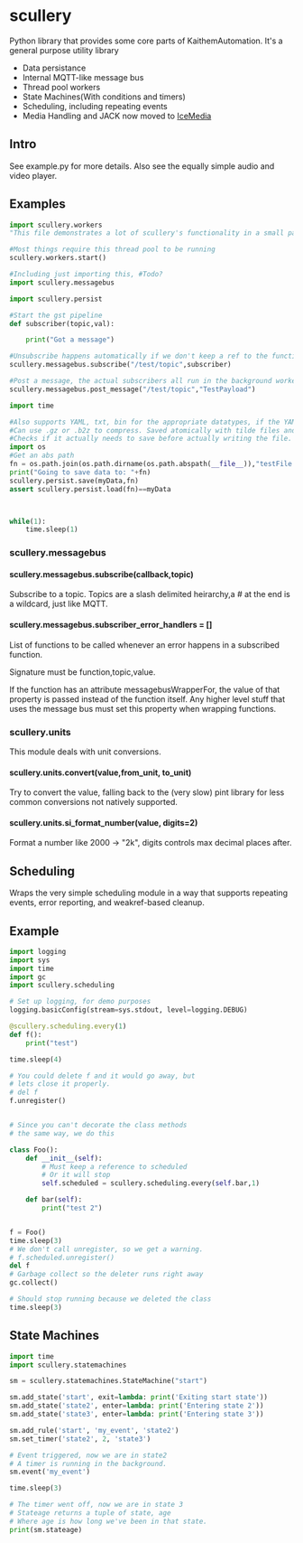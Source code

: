 # scullery

Python library that provides some core parts of KaithemAutomation.  It's a general purpose
utility library

* Data persistance
* Internal MQTT-like message bus
* Thread pool workers
* State Machines(With conditions and timers)
* Scheduling, including repeating events
* Media Handling and JACK now moved to [IceMedia](https://github.com/EternityForest/icemedia)

## Intro
See example.py for more details. Also see the equally simple audio and video player.


## Examples
```python
import scullery.workers
"This file demonstrates a lot of scullery's functionality in a small package"

#Most things require this thread pool to be running
scullery.workers.start()

#Including just importing this, #Todo?
import scullery.messagebus

import scullery.persist

#Start the gst pipeline
def subscriber(topic,val):

    print("Got a message")

#Unsubscribe happens automatically if we don't keep a ref to the function
scullery.messagebus.subscribe("/test/topic",subscriber)

#Post a message, the actual subscribers all run in the background worker pool
scullery.messagebus.post_message("/test/topic","TestPayload")

import time

#Also supports YAML, txt, bin for the appropriate datatypes, if the YAML lib is there.
#Can use .gz or .b2z to compress. Saved atomically with tilde files and UNIX rename semantics.
#Checks if it actually needs to save before actually writing the file.
import os
#Get an abs path
fn = os.path.join(os.path.dirname(os.path.abspath(__file__)),"testFile.json")
print("Going to save data to: "+fn)
scullery.persist.save(myData,fn)
assert scullery.persist.load(fn)==myData



while(1):
    time.sleep(1)
```

### scullery.messagebus

#### scullery.messagebus.subscribe(callback,topic)
Subscribe to a topic. Topics are a slash delimited heirarchy,a # at the end is a wildcard,
just like MQTT.


#### scullery.messagebus.subscriber_error_handlers  = []

List of functions to be called whenever an error happens in a subscribed function.

Signature must be function,topic,value.

If the function has an attribute messagebusWrapperFor, the value of that property is passed instead of the function itself. Any higher level stuff that uses the message bus must set this property when wrapping functions.



### scullery.units
This module deals with unit conversions.

#### scullery.units.convert(value,from_unit, to_unit)
Try to convert the value, falling back to the (very slow) pint library for less common conversions not natively
supported.

#### scullery.units.si_format_number(value, digits=2)

Format a number like 2000 -> "2k", digits controls max decimal places after.


## Scheduling
Wraps the very simple scheduling module in a way that supports
repeating events, error reporting, and weakref-based cleanup.

## Example
```python
import logging
import sys
import time
import gc
import scullery.scheduling

# Set up logging, for demo purposes
logging.basicConfig(stream=sys.stdout, level=logging.DEBUG)

@scullery.scheduling.every(1)
def f():
    print("test")

time.sleep(4)

# You could delete f and it would go away, but
# lets close it properly.
# del f
f.unregister()


# Since you can't decorate the class methods
# the same way, we do this

class Foo():
    def __init__(self):
        # Must keep a reference to scheduled
        # Or it will stop
        self.scheduled = scullery.scheduling.every(self.bar,1)

    def bar(self):
        print("test 2")


f = Foo()
time.sleep(3)
# We don't call unregister, so we get a warning.
# f.scheduled.unregister()
del f
# Garbage collect so the deleter runs right away
gc.collect()

# Should stop running because we deleted the class
time.sleep(3)
```

## State Machines


```python
import time
import scullery.statemachines

sm = scullery.statemachines.StateMachine("start")

sm.add_state('start', exit=lambda: print('Exiting start state'))
sm.add_state('state2', enter=lambda: print('Entering state 2'))
sm.add_state('state3', enter=lambda: print('Entering state 3'))

sm.add_rule('start', 'my_event', 'state2')
sm.set_timer('state2', 2, 'state3')

# Event triggered, now we are in state2
# A timer is running in the background.
sm.event('my_event')

time.sleep(3)

# The timer went off, now we are in state 3
# Stateage returns a tuple of state, age
# Where age is how long we've been in that state.
print(sm.stateage)

```